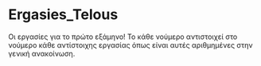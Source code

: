 # Ergasies_Telous
Οι εργασίες για το πρώτο εξάμηνο!
Το κάθε νούμερο αντιστοιχεί στο νούμερο κάθε αντίστοιχης εργασίας όπως είναι αυτές αριθμημένες στην γενική ανακοίνωση.
